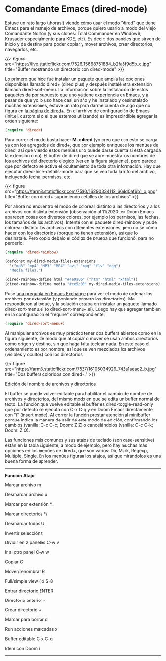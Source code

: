 # Comandante Emacs (dired-mode)


Estuve un rato largo (¡horas!) viendo cómo usar el modo \"dired\" que tiene
Emacs para el manejo de archivos, porque quiero usarlo al modo del viejo
Comandante Norton (y sus clones: Total Commander en Window\$, Krusader
especialmente para KDE, etc). Es decir: dos paneles que sirven de inicio y de
destino para poder copiar y mover archivos, crear directorios, navegarlos, etc.

{{< figure src="https://live.staticflickr.com/7526/15668751884_b2fa8f9d5b_c.jpg" title="Buffer mostrando un directorio con dired-mode" >}}

Lo primero que hice fue instalar un paquete que amplía las opciones
disponibles llamado dired+ (dired plus) y después instalé otra extensión
llamada dired-sort-menu. La información sobre la instalación de estos
paquetes da por supuesto que uno ya tiene experiencia en Emacs, y a
pesar de que yo lo uso hace casi un año y he instalado y desinstalado
muchas extensiones, estuve un rato para darme cuenta de algo que no
figura en [la página de
dired+](http://www.emacswiki.org/emacs/DiredPlus). En el archivo de
configuración de Emacs (init.el, custom.el o el que estemos utilizando)
es imprescindible agregar la orden siguiente:

``` cl
(require 'dired+)
```

Para correr el modo basta hacer **M-x dired** (yo creo que con esto se
carga ya con los agregados de dired+, que por ejemplo enriquece los
menúes de dired, así que viendo estos menúes uno puede darse cuenta si
está cargada la extensión o no). El buffer de dired que se abre muestra
los nombres de los archivos del directorio elegido (ver en la figura
siguiente), pero parece que por defecto se activa el ocultamiento de
toda otra información. Hay que ejecutar dired-hide-details-mode para que
se vea toda la info del archivo, incluyendo fecha, permisos, etc.

{{< figure src="https://farm8.staticflickr.com/7580/16290334112_66dd0af6b1_o.png" title="Buffer con dired+ suprimiendo detalles de los archivos" >}}

Por ahora no encuentro el modo de colorear distinto a las directorios y
a los archivos con distinta extensión (observación al 11/2020: en Doom
Emacs aparecen cosas con diversos colores, por ejemplo los permisos, las
fechas, los tamaños de los archivos). Intenté con el paquete
dired-rainbow y pude colorear distinto los archivos con diferentes
extensiones, pero no se cómo hacer con los directorios (porque no tienen
extensión), así que lo desinstalé. Pero copio debajo el código de prueba
que funcionó, para no perderlo:

``` cl
(require 'dired-rainbow)

(defconst my-dired-media-files-extensions
  '("mp3" "mp4" "MP3" "MP4" "avi" "mpg" "flv" "ogg")
  "Media files.")

(dired-rainbow-define html "#4e9a06" ("htm" "html" "xhtml"))
(dired-rainbow-define media "#ce5c00" my-dired-media-files-extensions)
```

Puse [una pregunta en Emacs
Exchange](http://emacs.stackexchange.com/questions/5765/how-to-view-files-ordered-by-extension-in-dired)
para ver el modo de ordenar los archivos por extensión (y poniendo
primero los directorios). Me respondieron al toque, y la solución estaba
en instalar un paquete llamado dired-sort-menu.el (o
dired-sort-menu+.el). Luego hay que agregar también en la configuración
el \"require\" correspondiente:

``` cl
(require 'dired-sort-menu+)
```

Al manipular archivos es muy práctico tener dos buffers abiertos como en
la figura siguiente, de modo que al copiar o mover se usan ambos
directorios como origen y destino, sin que haga falta teclear nada. En
este caso el ordenamiento es por nombre, así que se ven mezclados los
archivos (visibles y ocultos) con los directorios.

{{< figure src="https://farm8.staticflickr.com/7527/16105034929_742a1aeac2_b.jpg" title="Dos buffers coloridos con dired+." >}}

Edición del nombre de archivos y directorios

El buffer se puede volver editable para habilitar el cambio de nombre de
archivos y directorios, del mismo modo en que se edita un buffer normal
de texto. La función que vuelve editable el buffer es
dired-toggle-read-only que por defecto se ejecuta con C-x C-q y en Doom
Emacs directamente con \"i\" (insert mode). Al correr la función prestar
atención al minibuffer porque indica la manera de salir de este modo de
edición, confirmando los cambios (vanilla: C-c C-c; Doom: Z Z) o
cancelándolos (vanilla: C-c C-k; Doom: Z Q).

Las funciones más comunes y sus atajos de teclado (son case-sensitive)
están en la tabla siguiente, a modo de ejemplo, pero hay muchas más
opciones en los menúes de dired+, que son varios: Dir, Mark, Regexp,
Multiple, Single. En los menúes figuran los atajos, así que mirándolos
es una buena forma de aprender.

  ---------------------- -----------
  **Función**            **Atajo**

  Marcar archivo         m

  Desmarcar archivo      u

  Marcar por extensión   \*.

  Marcar directorios     \*/

  Desmarcar todos        U

  Invertir selección     t

  Dividir en 2 paneles   C-w v

  Ir al otro panel       C-w w

  Copiar                 C

  Mover/renombrar        R

  Full/simple view       ( ó S-8

  Entrar directorio      ENTER

  Directorio anterior    \-

  Crear directorio       \+

  Marcar para borrar     d

  Run acciones marcadas  x

  Buffer editable        C-x C-q

  Idem con Doom          i
  ---------------------- -----------

